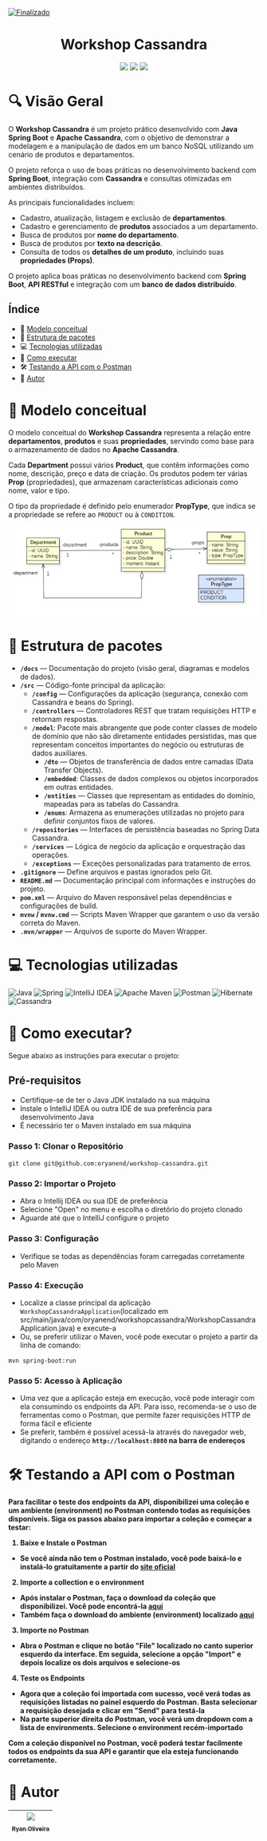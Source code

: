 [![Finalizado](https://img.shields.io/badge/Status-Conclu%C3%ADdo-brightgreen)](https://github.com/oryanend/workshop-cassandra)

<h1 align="center">Workshop Cassandra</h1>

<p align='center'> 
    <img src="https://img.shields.io/badge/Spring_Boot-F2F4F9?style=for-the-badge&logo=spring-boot"/> 
    <img src="https://img.shields.io/badge/Cassandra-1287B1?style=for-the-badge&logo=apache%20cassandra&logoColor=white"/>
    <img src="https://img.shields.io/badge/java-%23ED8B00.svg?style=for-the-badge&logo=openjdk&logoColor=white"/>
</p>    

# 🔍 Visão Geral
<p>
O <strong>Workshop Cassandra</strong> é um projeto prático desenvolvido com <strong>Java Spring Boot</strong> e <strong>Apache Cassandra</strong>, com o objetivo de demonstrar a modelagem e a manipulação de dados em um banco NoSQL utilizando um cenário de produtos e departamentos.
</p>

<p>
O projeto reforça o uso de boas práticas no desenvolvimento backend com <strong>Spring Boot</strong>, integração com <strong>Cassandra</strong> e consultas otimizadas em ambientes distribuídos.
</p>

<p>
As principais funcionalidades incluem:
</p>

<ul>
  <li>Cadastro, atualização, listagem e exclusão de <strong>departamentos</strong>.</li>
  <li>Cadastro e gerenciamento de <strong>produtos</strong> associados a um departamento.</li>
  <li>Busca de produtos por <strong>nome do departamento</strong>.</li>
  <li>Busca de produtos por <strong>texto na descrição</strong>.</li>
  <li>Consulta de todos os <strong>detalhes de um produto</strong>, incluindo suas <strong>propriedades (Props)</strong>.</li>
</ul>

<p>
O projeto aplica boas práticas no desenvolvimento backend com <strong>Spring Boot</strong>, <strong>API RESTful</strong> e integração com um <strong>banco de dados distribuído</strong>.
</p>

## Índice
- 🧠 [Modelo conceitual](#-modelo-conceitual)
- 📁 [Estrutura de pacotes](#-estrutura-de-pacotes)
- 💻 [Tecnologias utilizadas](#-tecnologias-utilizadas)
- 🔧 [Como executar](#-como-executar)
- 🛠️ [Testando a API com o Postman](#%EF%B8%8F-testando-a-api-com-o-postman)
- 👥 [Autor](#-autor)

# 🧠 Modelo conceitual
<p>
O modelo conceitual do <strong>Workshop Cassandra</strong> representa a relação entre <strong>departamentos</strong>, <strong>produtos</strong> e suas <strong>propriedades</strong>, servindo como base para o armazenamento de dados no <strong>Apache Cassandra</strong>.
</p>

<p>
Cada <strong>Department</strong> possui vários <strong>Product</strong>, que contêm informações como nome, descrição, preço e data de criação. 
Os produtos podem ter várias <strong>Prop</strong> (propriedades), que armazenam características adicionais como nome, valor e tipo.
</p>

<p>
O tipo da propriedade é definido pelo enumerador <strong>PropType</strong>, que indica se a propriedade se refere ao <code>PRODUCT</code> ou à <code>CONDITION</code>.
</p>

<p align="center">
  <img src="assets/cassandra-workshop.jpg" alt="Modelo conceitual">
</p>

# 📁 Estrutura de pacotes
* **`/docs`** — Documentação do projeto (visão geral, diagramas e modelos de dados).
* **`/src`** — Código-fonte principal da aplicação:
  * **`/config`** — Configurações da aplicação (segurança, conexão com Cassandra e beans do Spring).
  * **`/controllers`** — Controladores REST que tratam requisições HTTP e retornam respostas.
  * **`/model`**: Pacote mais abrangente que pode conter classes de modelo de domínio que não são diretamente entidades persistidas, mas que representam conceitos importantes do negócio ou estruturas de dados auxiliares.
    * **`/dto`** — Objetos de transferência de dados entre camadas (Data Transfer Objects).
    * **`/embedded`**: Classes de dados complexos ou objetos incorporados em outras entidades.
    * **`/entities`** — Classes que representam as entidades do domínio, mapeadas para as tabelas do Cassandra.
    * **`/enums`**: Armazena as enumerações utilizadas no projeto para definir conjuntos fixos de valores.
  * **`/repositories`** — Interfaces de persistência baseadas no Spring Data Cassandra.
  * **`/services`** — Lógica de negócio da aplicação e orquestração das operações.
  * **`/exceptions`** — Exceções personalizadas para tratamento de erros.
* **`.gitignore`** — Define arquivos e pastas ignorados pelo Git.
* **`README.md`** — Documentação principal com informações e instruções do projeto.
* **`pom.xml`** — Arquivo do Maven responsável pelas dependências e configurações de build.
* **`mvnw` / `mvnw.cmd`** — Scripts Maven Wrapper que garantem o uso da versão correta do Maven.
* **`.mvn/wrapper`** — Arquivos de suporte do Maven Wrapper.


# 💻 Tecnologias utilizadas
![Java](https://img.shields.io/badge/java-%23ED8B00.svg?style=for-the-badge&logo=openjdk&logoColor=white)
![Spring](https://img.shields.io/badge/spring-%236DB33F.svg?style=for-the-badge&logo=spring&logoColor=white)
![IntelliJ IDEA](https://img.shields.io/badge/IntelliJIDEA-000000.svg?style=for-the-badge&logo=intellij-idea&logoColor=white)
![Apache Maven](https://img.shields.io/badge/Apache%20Maven-C71A36?style=for-the-badge&logo=Apache%20Maven&logoColor=white)
![Postman](https://img.shields.io/badge/Postman-FF6C37?style=for-the-badge&logo=postman&logoColor=white)
![Hibernate](https://img.shields.io/badge/Hibernate-59666C?style=for-the-badge&logo=Hibernate&logoColor=white)
![Cassandra](https://img.shields.io/badge/Cassandra-1287B1?style=for-the-badge&logo=apache%20cassandra&logoColor=white)

# 🔧 Como executar?
Segue abaixo as instruções para executar o projeto:

## Pré-requisitos
- Certifique-se de ter o Java JDK instalado na sua máquina
- Instale o IntelliJ IDEA ou outra IDE de sua preferência para desenvolvimento Java
- É necessário ter o Maven instalado em sua máquina

### Passo 1: Clonar o Repositório
```
git clone git@github.com:oryanend/workshop-cassandra.git
```

### Passo 2: Importar o Projeto
- Abra o Intellij IDEA ou sua IDE de preferência
- Selecione "Open" no menu e escolha o diretório do projeto clonado
- Aguarde até que o IntelliJ configure o projeto

### Passo 3: Configuração
- Verifique se todas as dependências foram carregadas corretamente pelo Maven 

### Passo 4: Execução
- Localize a classe principal da aplicação `WorkshopCassandraApplication`(localizado em src/main/java/com/oryanend/workshopcassandra/WorkshopCassandraApplication.java) e execute-a
- Ou, se preferir utilizar o Maven, você pode executar o projeto a partir da linha de comando:
```
mvn spring-boot:run
```

### Passo 5: Acesso à Aplicação
- Uma vez que a aplicação esteja em execução, você pode interagir com ela consumindo os endpoints da API. Para isso, recomenda-se o uso de ferramentas como o Postman, que permite fazer requisições HTTP de forma fácil e eficiente
- Se preferir, também é possível acessá-la através do navegador web, digitando o endereço <b> `http://localhost:8080` na barra de endereços

# 🛠️ Testando a API com o Postman
Para facilitar o teste dos endpoints da API, disponibilizei uma coleção e um ambiente (environment) no Postman contendo todas as requisições disponíveis. Siga os passos abaixo para importar a coleção e começar a testar:
1. Baixe e Instale o Postman
- Se você ainda não tem o Postman instalado, você pode baixá-lo e instalá-lo gratuitamente a partir do [site oficial](https://www.postman.com/downloads/)
2. Importe a collection e o environment
- Após instalar o Postman, faça o download da coleção que disponibilizei. Você pode encontrá-la [aqui](DSProducts.postman_collection.json)
- Também faça o download do ambiente (environment) localizado [aqui](https://github.com/oryanend/workshop-cassandra/blob/main/Workshop-Cassandra%20Env.postman_environment.json)
3. Importe no Postman
- Abra o Postman e clique no botão "File" localizado no canto superior esquerdo da interface. Em seguida, selecione a opção "Import" e depois localize os dois arquivos e selecione-os
4. Teste os Endpoints
- Agora que a coleção foi importada com sucesso, você verá todas as requisições listadas no painel esquerdo do Postman. Basta selecionar a requisição desejada e clicar em "Send" para testá-la
- Na parte superior direita do Postman, você verá um dropdown com a lista de environments. Selecione o environment recém-importado
  
Com a coleção disponível no Postman, você poderá testar facilmente todos os endpoints da sua API e garantir que ela esteja funcionando corretamente.

# 👥 Autor

| [<img src="https://avatars.githubusercontent.com/u/135620793?v=4" width=115><br><sub>Ryan Oliveira</sub>](https://github.com/matheusvidal21) |
| :---: |
